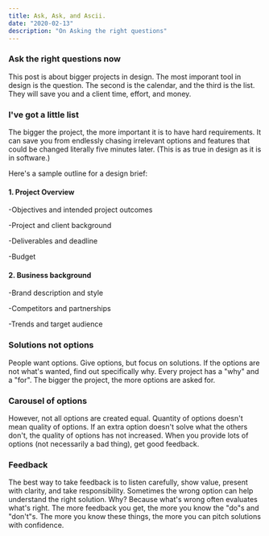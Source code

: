 ```yaml
---
title: Ask, Ask, and Ascii.
date: "2020-02-13"
description: "On Asking the right questions"
---
```


### Ask the right questions now
This post is about bigger projects in design. The most imporant tool in design is the question. The second is the calendar, and the third is the list. They will save you and a client time, effort, and money. 

### I've got a little list
The bigger the project, the more important it is to have hard requirements. It can save you from endlessly chasing irrelevant options and features that could be changed literally five minutes later. (This is as true in design as it is in software.)

Here's a sample outline for a design brief:


#### 1. Project Overview

-Objectives and intended project outcomes

-Project and client background

-Deliverables and deadline

-Budget

#### 2. Business background

-Brand description and style

-Competitors and partnerships

-Trends and target audience
### Solutions not options
People want options. Give options, but focus on solutions. If the options are not what's wanted, find out specifically why. Every project has a "why" and a "for". The bigger the project, the more options are asked for. 

### Carousel of options
However, not all options are created equal. Quantity of options doesn't mean quality of options. If an extra option doesn't solve what the others don't, the quality of options has not increased. When you provide lots of options (not necessarily a bad thing), get good feedback.

### Feedback
The best way to take feedback is to listen carefully, show value, present with clarity, and take responsibility. Sometimes the wrong option can help understand the right solution. Why? Because what's wrong often evaluates what's right. The more feedback you get, the more you know the "do"s and "don't"s. The more you know these things, the more you can pitch solutions with confidence.